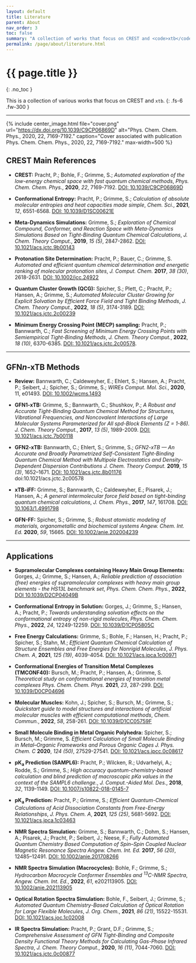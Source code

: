 ```yaml
---
layout: default
title: Literature
parent: About
nav_order: 3
toc: false
summary: "A collection of works that focus on CREST and <code>xtb</code>"
permalink: /page/about/literature.html
---
```


# {{ page.title }}
{: .no_toc }

This is a collection of various works that focus on CREST and `xtb`.
{: .fs-6 .fw-300 }

---


{% include center_image.html file="cover.png" url="https://dx.doi.org/10.1039/C9CP06869D" alt="Phys. Chem. Chem. Phys., 2020, 22, 7169-7192." caption="Cover associated with publication Phys. Chem. Chem. Phys., 2020, 22, 7169-7192." max-width=500 %}


## CREST Main References

- **CREST:** Pracht, P.; Bohle, F.; Grimme, S.; *Automated exploration of the low-energy chemical space with fast quantum chemical methods*, *Phys. Chem. Chem. Phys.*, **2020**, *22*, 7169-7192. [DOI: 10.1039/C9CP06869D](https://doi.org/10.1039/C9CP06869D)

- **Conformational Entropy:** Pracht, P.; Grimme, S.; *Calculation of absolute molecular entropies and heat capacities made simple*, *Chem. Sci.*, **2021**, *12*, 6551-6568. [DOI: 10.1039/D1SC00621E](https://doi.org/10.1039/D1SC00621E)

- **Meta-Dynamics Simulations:** Grimme, S.; *Exploration of Chemical Compound, Conformer, and Reaction Space with Meta-Dynamics Simulations Based on Tight-Binding Quantum Chemical Calculations*, *J. Chem. Theory Comput.*, **2019**, *15 (5)*, 2847-2862. [DOI: 10.1021/acs.jctc.9b00143](https://doi.org/10.1021/acs.jctc.9b00143)

- **Protonation Site Determination:** Pracht, P.; Bauer, C.; Grimme, S. *Automated and efficient quantum chemical determination and energetic ranking of molecular protonation sites*, *J. Comput. Chem.* **2017**, *38 (30)*, 2618-2631. [DOI: 10.1002/jcc.24922](https://doi.org/10.1002/jcc.24922)

- **Quantum Cluster Growth (QCG):** Spicher, S.; Plett, C.; Pracht, P.; Hansen, A.; Grimme, S.; *Automated Molecular Cluster Growing for Explicit Solvation by Efficient Force Field and Tight Binding Methods*, *J. Chem. Theory Comput.*, **2022**, *18 (5)*, 3174-3189. [DOI: 10.1021/acs.jctc.2c00239](https://doi.org/10.1021/acs.jctc.2c00239)

- **Minimum Energy Crossing Point (MECP) sampling:** Pracht, P.; Bannwarth, C.; *Fast Screening of Minimum Energy Crossing Points with Semiempirical Tight-Binding Methods*, *J. Chem. Theory Comput.*, **2022**, *18 (10)*, 6370-6385. [DOI: 10.1021/acs.jctc.2c00578](https://doi.org/10.1021/acs.jctc.2c00578).



---

## GFN*n*-xTB Methods

- **Review:** Bannwarth, C.; Caldeweyher, E.; Ehlert, S.; Hansen, A.; Pracht, P.; Seibert, J.; Spicher, S.; Grimme, S.; *WIREs Comput. Mol. Sci.*, **2020**, 11, e01493. [DOI: 10.1002/wcms.1493](https://doi.org/10.1002/wcms.1493)

- **GFN1-xTB:** Grimme, S.; Bannwarth, C.; Shushkov, P.; *A Robust and Accurate Tight-Binding Quantum Chemical Method for Structures, Vibrational Frequencies, and Noncovalent Interactions of Large Molecular Systems Parameterized for All spd-Block Elements (Z = 1-86).* *J. Chem. Theory Comput.*, **2017**, *13 (5)*, 1989-2009. [DOI: 10.1021/acs.jctc.7b00118](https://doi.org/10.1021/acs.jctc.7b00118)

- **GFN2-xTB:** Bannwarth, C.; Ehlert, S.; Grimme, S.; *GFN2-xTB — An Accurate and Broadly Parametrized Self-Consistent Tight-Binding Quantum Chemical Method with Multipole Electrostatics and Density-Dependent Dispersion Contributions* *J. Chem. Theory Comput.* **2019**, *15 (3)*, 1652–1671. [DOI: 10.1021/acs.jctc.8b01176](https://doi.org/10.1021/acs.jctc.8b01176)
doi:10.1021/acs.jctc.2c00578
- **xTB-iFF:** Grimme, S.; Bannwarth, C.; Caldeweyher, E.; Pisarek, J.; Hansen, A.; *A general intermolecular force field based on tight-binding quantum chemical calculations*, *J. Chem. Phys.*, **2017**, *147*, 161708. [DOI: 10.1063/1.4991798](https://doi.org/10.1063/1.4991798)

- **GFN-FF:** Spicher, S.; Grimme, S.; *Robust atomistic modeling of materials, organometallic and biochemical systems* *Angew. Chem. Int. Ed.* **2020**, *59*, 15665. [DOI: 10.1002/anie.202004239](https://doi.org/10.1002/anie.202004239)

---

## Applications

- **Supramolecular Complexes containing Heavy Main Group Elements:** Gorges, J.; Grimme, S.; Hansen, A.; *Reliable prediction of association (free) energies of supramolecular complexes with heavy main group elements - the HS13L benchmark set*, *Phys. Chem. Chem. Phys.*, **2022**, [DOI 10.1039/D2CP04049B](https://doi.org/10.1039/D2CP04049B)

- **Conformational Entropy in Solution:** Gorges, J.; Grimme, S.; Hansen, A.; Pracht, P.; *Towards understanding solvation effects on the conformational entropy of non-rigid molecules*, *Phys. Chem. Chem. Phys.*, **2022**, *24*, 12249-12259. [DOI: 10.1039/D1CP05805C](https://doi.org/10.1039/D1CP05805C)

- **Free Energy Calculations:** Grimme, S.; Bohle, F.; Hansen, H.; Pracht, P.; Spicher, S.; Stahn, M.; *Efficient Quantum Chemical Calculation of Structure Ensembles and Free Energies for Nonrigid Molecules*, *J. Phys. Chem. A*, **2021**, *125 (19)*, 4039-4054. [DOI: 10.1021/acs.jpca.1c00971](https://doi.org/10.1021/acs.jpca.1c00971)

- **Conformational Energies of Transition Metal Complexes (TMCONF40):** Bursch, M.; Pracht, P.; Hansen, A.; Grimme, S. *Theoretical study on conformational energies of transition metal complexes* *Phys. Chem. Chem. Phys.* **2021**, *23*, 287-299. [DOI: 10.1039/D0CP04696](https://doi.org/10.1039/D0CP04696E)

- **Molecular Muscles:** Kohn, J.; Spicher, S.; Bursch, M.; Grimme, S.; *Quickstart guide to model structures and interactions of artificial molecular muscles with efficient computational methods*, *Chem. Commun.*, **2022**, *58*, 258-261. [DOI: 10.1039/D1CC05759F](https://doi.org/10.1039/D1CC05759F)

- **Small Molecule Binding in Metal Organic Polyhedra:** Spicher, S.; Bursch, M.; Grimme, S. *Efficient Calculation of Small Molecule Binding in Metal–Organic Frameworks and Porous Organic Cages* *J. Phys. Chem. C* **2020**, *124 (50)*, 27529-27541. [DOI: 10.1021/acs.jpcc.0c08617](https://doi.org/10.1021/acs.jpcc.0c08617)

- **pK<sub>a</sub> Prediction (SAMPL6):** Pracht, P.; Wilcken, R.; Udvarhelyi, A.; Rodde, S.; Grimme, S.; *High accuracy quantum-chemistry-based calculation and blind prediction of macroscopic pKa values in the context of the SAMPL6 challenge.*, *J. Comput.-Aided Mol. Des.*, **2018**, *32*, 1139-1149. [DOI: 10.1007/s10822-018-0145-7](https://doi.org/10.1007/s10822-018-0145-7)

- **pK<sub>a</sub> Prediction:** Pracht, P.; Grimme, S.; *Efficient Quantum-Chemical Calculations of Acid Dissociation Constants from Free-Energy Relationships*, *J. Phys. Chem. A*, **2021**, *125 (25)*, 5681-5692. [DOI: 10.1021/acs.jpca.1c03463](https://doi.org/10.1021/acs.jpca.1c03463)

- **NMR Spectra Simulation:** Grimme, S.; Bannwarth, C.; Dohm, S.; Hansen, A.; Pisarek, J.; Pracht, P.; Seibert, J.; Neese, F.; *Fully Automated Quantum Chemistry Based Computation of Spin–Spin Coupled Nuclear Magnetic Resonance Spectra* *Angew. Chem. Int. Ed.* **2017**, *56 (20)*, 12485–12491. [DOI: 10.1002/anie.201708266](https://doi.org/10.1002/anie.201708266)

- **NMR Spectra Simulation (Macrocycles):** Bohle, F.; Grimme, S.; *Hydrocarbon Macrocycle Conformer Ensembles and <sup>13</sup>C-NMR Spectra*, *Angew. Chem. Int. Ed.*, **2022**, *61*, e202113905.      [DOI: 10.1002/anie.202113905](https://doi.org/10.1002/anie.202113905)


- **Optical Rotation Spectra Simulation:** Bohle, F., Seibert, J.; Grimme, S.; *Automated Quantum Chemistry-Based Calculation of Optical Rotation for Large Flexible Molecules*, *J. Org. Chem.*, **2021**, *86 (21)*, 15522-15531. [DOI: 10.1021/acs.joc.1c02008](https://doi.org/10.1021/acs.joc.1c02008)

- **IR Spectra Simulation:** Pracht, P.; Grant, D.F.; Grimme, S.; *Comprehensive Assessment of GFN Tight-Binding and Composite Density Functional Theory Methods for Calculating Gas-Phase Infrared Spectra*, *J. Chem. Theory Comput.*, **2020**, *16 (11)*, 7044-7060. [DOI: 10.1021/acs.jctc.0c00877](https://doi.org/10.1021/acs.jctc.0c00877)
